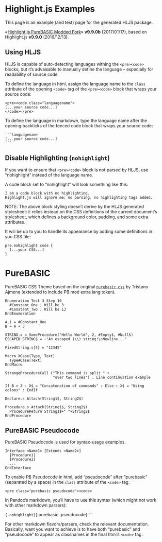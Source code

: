 Highlight.js Examples
=====================

This page is an example (and test) page for the generated HLJS package.

«[Highlight.js PureBASIC Modded Fork](https://github.com/tajmone/highlight.js/tree/PureBASIC)» **v9.9.0b** (2017/01/17), based on Highlight.js **v9.9.0** (2016/12/13).

Using HLJS
----------

HLJS is capable of auto-detecting languages withing the `<pre><code>` blocks, but it’s advaisable to manually define the language – especially for readability of source code.

To define the language in html, assign the language name to the `class` attribute of the opening `<code>` tag of the `<pre><code>` block that wraps your source code:

``` {.nohighlight}
<pre><code class="languagename">
[...your source code...]
</code></pre>
```

To define the language in markdown, type the language name after the opening backticks of the fenced code block that wraps your source code:

```` {.nohighlight}
```languagename
[...your source code...]
```
````

Disable Highlighting (`nohighlight`)
------------------------------------

If you want to ensure that `<pre><code>` block is not parsed by HLJS, use “nohighlight” instead of the language name.

A code block set to “nohighlight” will look something like this:

``` {.nohighlight}
I am a code block with no highlighting.
Highlight.js will ignore me: no parsing, no highlighting tags added.
```

NOTE: The above block styling doesn’t derive by the HLJS generated stylesheet: it relies instead on the CSS definitions of the current document’s stylesheet, which defines a background color, padding, and some extra attributes.

It will be up to you to handle its appearance by adding some definitions in you CSS file:

``` {.nohighlight}
pre.nohighlight code {
  [...your CSS...]
}
```

PureBASIC
=========

PureBASIC CSS Theme based on the original [`purebasic.css`](https://github.com/isagalaev/highlight.js/blob/master/src/styles/purebasic.css) by Tristano Ajmone (extended to include PB mod extra lang token).

``` {.purebasic}
Enumeration Test 3 Step 10
  #Constant_One ; Will be 3
  #Constant_Two ; Will be 13
EndEnumeration

A.i = #Constant_One
B = A + 3

STRING.s = SomeProcedure("Hello World", 2, #Empty$, #Null$)
ESCAPED_STRING$ = ~"An escaped (\\) string!\nNewline..."

FixedString.s{5} = "12345"

Macro XCase(Type, Text)
  Type#Case(Text)
EndMacro

StrangeProcedureCall ("This command is split " +
                      "over two lines") ; Line continuation example

If B > 3 : X$ = "Concatenation of commands" : Else : X$ = "Using colons" : EndIf

Declare.s Attach(String1$, String2$)

Procedure.s Attach(String1$, String2$)
  ProcedureReturn String1$+" "+String2$
EndProcedure
```

PureBASIC Pseudocode
--------------------

PureBASIC Pseudocode is used for syntax-usage examples.

``` {.purebasic .pseudocode}
Interface <Name1> [Extends <Name2>]
  [Procedure1]
  [Procedure2]
  ...
EndInterface
```

To enable PB Pseudocode in html, add “pseudocode” after “purebasic” (separated by a space) in the `class` attribute of the `<code>` tag:

``` {.nohighlight}
<pre class="purebasic pseudocode"><code>
```

In Pandoc’s markdown, you’ll have to use this syntax (which might not work with other markdown parsers):

`{.nohighlight}`{.purebasic .pseudocode} \`\`\`

For other markdown flavors/parsers, check the relevant documentation. Basically, want you want to achieve is to have both “purebasic” and “pseudocode” to appear as classnames in the final html’s `<code>` tag.

